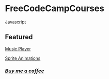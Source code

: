 # FreeCodeCampCourses

[Javascript](/FreeCodeCampCourses/JS)


## Featured
[Music Player](https://artechfuz3d-studio.github.io/FreeCodeCampCourses/JS/Alg&DataStruct/MusicPlayer/index.html)

[Sprite Animations]()

### [*Buy me a coffee*](https://beacons.ai/artechfuz3d)